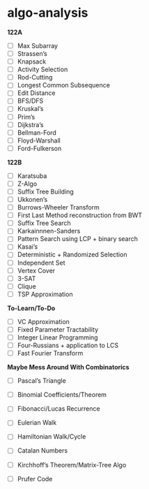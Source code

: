 # algo-analysis

**122A**
- [ ] Max Subarray
- [ ] Strassen’s
- [ ] Knapsack
- [ ] Activity Selection
- [ ] Rod-Cutting
- [ ] Longest Common Subsequence
- [ ] Edit Distance
- [ ] BFS/DFS
- [ ] Kruskal’s
- [ ] Prim’s
- [ ] Dijkstra’s
- [ ] Bellman-Ford
- [ ] Floyd-Warshall
- [ ] Ford-Fulkerson

**122B**
- [ ] Karatsuba
- [ ] Z-Algo
- [ ] Suffix Tree Building
- [ ] Ukkonen’s
- [ ] Burrows-Wheeler Transform
- [ ] First Last Method reconstruction from BWT
- [ ] Suffix Tree Search
- [ ] Karkainnnen-Sanders
- [ ] Pattern Search using LCP + binary search
- [ ] Kasai’s
- [ ] Deterministic + Randomized Selection
- [ ] Independent Set
- [ ] Vertex Cover
- [ ] 3-SAT
- [ ] Clique
- [ ] TSP Approximation

**To-Learn/To-Do**
- [ ] VC Approximation
- [ ] Fixed Parameter Tractability
- [ ] Integer Linear Programming
- [ ] Four-Russians + application to LCS
- [ ] Fast Fourier Transform

**Maybe Mess Around With Combinatorics**
- [ ] Pascal’s Triangle
- [ ] Binomial Coefficients/Theorem
- [ ] Fibonacci/Lucas Recurrence
- [ ] Eulerian Walk
- [ ] Hamiltonian Walk/Cycle
- [ ] Catalan Numbers
- [ ] Kirchhoff’s Theorem/Matrix-Tree Algo
- [ ] Prufer Code



